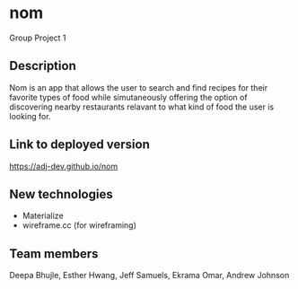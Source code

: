 # nom
Group Project 1

## Description
Nom is an app that allows the user to search and find recipes for their favorite types of food
while simutaneously offering the option of discovering nearby restaurants relavant to what kind of food the user is looking for. 

## Link to deployed version
https://adj-dev.github.io/nom

## New technologies
- Materialize
- wireframe.cc (for wireframing)

## Team members
Deepa Bhujle, Esther Hwang, Jeff Samuels, Ekrama Omar, Andrew Johnson
